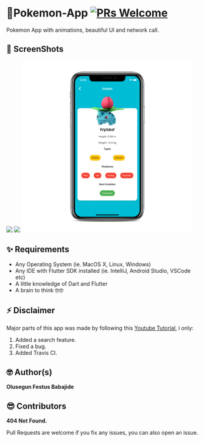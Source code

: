 # 🐯Pokemon-App [![PRs Welcome](https://img.shields.io/badge/PRs-welcome-brightgreen.svg?style=flat-square)](http://makeapullrequest.com)

Pokemon App with animations, beautiful UI and network call.

## 📸 ScreenShots
<img src="screenshots/1.jpg" width="400">  <img src="screenshots/2.jpg" width="400">
<img src="https://raw.githubusercontent.com/iampawan/PokemonApp/master/ss.png" width="450">


## ✨ Requirements
* Any Operating System (ie. MacOS X, Linux, Windows)
* Any IDE with Flutter SDK installed (ie. IntelliJ, Android Studio, VSCode etc)
* A little knowledge of Dart and Flutter
* A brain to think 🤓🤓

## ⚡️ Disclaimer
Major parts of this app was made by following this [Youtube Tutorial](https://youtu.be/yeXJqZCiwTQ), i only:
1. Added a search feature.
2. Fixed a bug.
3. Added Travis CI.

## 🤓 Author(s)
**Olusegun Festus Babajide**


## 😎 Contributors
**404 Not Found.**

Pull Requests are welcome if you fix any issues,
you can also open an issue.
